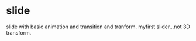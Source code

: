 # slide
slide with basic animation and transition and tranform. 
myfirst slider...not 3D transform.
